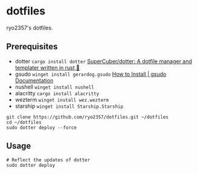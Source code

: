 # dotfiles

ryo2357's dotfiles.

## Prerequisites

- dotter
  `cargo install dotter`
  [SuperCuber/dotter: A dotfile manager and templater written in rust 🦀](https://github.com/SuperCuber/dotter)
- gsudo
  `winget install gerardog.gsudo`
  [How to Install | gsudo Documentation](https://gerardog.github.io/gsudo/docs/install)
- nushell
  `winget install nushell`
- alacritty
  `cargo install alacritty`
- wezterm
  `winget install wez.wezterm`
- starship
  `winget install Starship.Starship`

```shell
git clone https://github.com/ryo2357/dotfiles.git ~/dotfiles
cd ~/dotfiles
sudo dotter deploy --force
```

## Usage

```shell
# Reflect the updates of dotter
sudo dotter deploy
```
